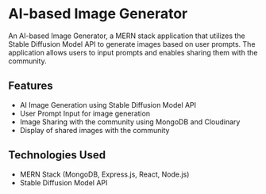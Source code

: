 # AI-based Image Generator

An AI-based Image Generator, a MERN stack application that utilizes the Stable Diffusion Model API to generate images based on user prompts. The application allows users to input prompts and enables sharing them with the community.

## Features

- AI Image Generation using Stable Diffusion Model API
- User Prompt Input for image generation
- Image Sharing with the community using MongoDB and Cloudinary
- Display of shared images with the community

## Technologies Used

- MERN Stack (MongoDB, Express.js, React, Node.js)
- Stable Diffusion Model API
